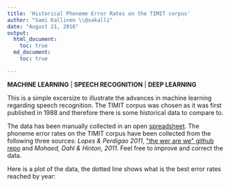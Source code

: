 ```yaml
---
title: 'Historical Phoneme Error Rates on the TIMIT corpus'
author: "Sami Kallinen \\@sakalli"
date: "August 21, 2016"
output: 
  html_document:
    toc: true
  md_document:
    toc: true

---
```



**MACHINE LEARNING** | **SPEECH RECOGNITION** | **DEEP LEARNING**

This is a simple excersize to illustrate the advances in machine learning regarding speech recognition. The TIMIT corpus was chosen as it was first published in 1988 and therefore there is some historical data to compare to.


The data has been manually collected in an open [spreadsheet](https://docs.google.com/spreadsheets/d/1_AjakTpWBPsHc3DGdV3h8p65QYEY6EE9gqkwiHeOdUw). The phoneme error rates on the TIMIT corpus have been collected from the following three sources: *Lopes & Perdigao 2011*, ["the wer are we" github repo](https://github.com/syhw/wer_are_we) and *Mohaed, Dahl & Hinton, 2011*. Feel free to improve and correct the data.



Here is a plot of the data, the dotted line shows what is the best error rates reached by year:




